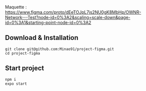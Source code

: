 Maquette : https://www.figma.com/proto/dEeTOJpL7js2NU0gK8MbHp/OWNR-Network---Test?node-id=0%3A2&scaling=scale-down&page-id=0%3A1&starting-point-node-id=0%3A2

## Download & Installation
```
git clone git@github.com:Minao91/project-figma.git
cd project-figma
```
## Start project
```
npm i
expo start
```
